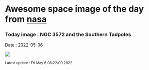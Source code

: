 
# Awesome space image of the day from [nasa](https://api.nasa.gov/)

### Today image : NGC 3572 and the Southern Tadpoles

Date : 2022-05-06


![](https://apod.nasa.gov/apod/image/2205/NGC3572SouthernTadpolesCarlosTaylor1024.jpg)

<small>Latest update : Fri May  6 08:22:00 2022</small>


